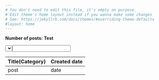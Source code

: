 ```yaml
---
# You don't need to edit this file, it's empty on purpose.
# Edit theme's home layout instead if you wanna make some changes
# See: https://jekyllrb.com/docs/themes/#overriding-theme-defaults
#layout: home
---
```

<script type='text/javascript' src='https://cdnjs.cloudflare.com/ajax/libs/knockout/3.4.1/knockout-min.js'></script>
<script type='text/javascript' src='http://underscorejs.org/underscore-min.js'></script>
<p> <strong>Number of posts:</strong> <strong data-bind="text: posts().length">Test</strong></p>
<p> <select data-bind="options: allCategories, value: categoryFilter"></select><input data-bind='value: freeTextFilter, valueUpdate: "afterkeydown"' /></p>
<table>
<thead>
<tr>
    <th>Title(Category)</th>
    <th>Created date</th>
</tr>
</thead>
<tbody data-bind='foreach: filteredPosts'>
<tr>
<td>
    <a data-bind="attr: { href: url, title: TitlePresentation}">
    <span data-bind='text: TitlePresentation'>post</span>
</a>
</td>
<td>
    <span data-bind='text: date'>date</span>
</td>
</tr>
</tbody>
</table>

<script>
function postsModel(){
    self = this;
    self.posts = ko.observableArray();

    {% for post in site.posts %}
        var post = {};
        post.title = ko.observable("{{post.title}}");
        post.url = ko.observable("{{post.url}}");
        post.date = ko.observable("{{post.date}}");
        post.categories = [];
        {% for category in post.categories %}
            post.categories.push("{{ category }}");
        {% endfor %}
        post.TitlePresentation = ko.pureComputed(function(){
            return this.title() + '(' + this.categories.join() + ')';
        },post);
        self.posts.push(post);
    {% endfor %}

    self.freeTextFilter = ko.observable("");
    self.categoryFilter = ko.observable("All categories");
    self.filteredPosts = ko.pureComputed(function(){
        return _.filter(self.posts(), function(post){
            if(self.categoryFilter() == "All categories" ||
                post.categories.indexOf(self.categoryFilter()) != -1){
                if(self.freeTextFilter == "" ||
                    post.title().toLowerCase().includes(self.freeTextFilter().toLowerCase())){
                    return true;
                }
            }
        });
    },self);

    self.setCategoryFilterFromHash = function(hash){
        if(hash != ""){
            self.categoryFilter(hash.replace("#", ""));
        }
    }

    var allCategories = [];
    allCategories.push(self.categoryFilter());
    {% for category in site.categories %}
    allCategories.push("{{category | first}}");
    {% endfor %}
    self.allCategories = ko.observableArray(allCategories.sort());
    self.setCategoryFilterFromHash(window.location.hash);
};
var model = new postsModel();
ko.applyBindings(model);

if( 'onhashchange' in window ) {
  // Setup our event listener for the hash change
  window.addEventListener('hashchange', getHashValue, false);
  // Our custom event handler
  function getHashValue() {
      model.setCategoryFilterFromHash(window.location.hash);
  }
}

</script>